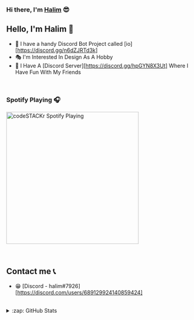 ### Hi there, I'm [Halim](http://halimates.com.tr) 😎


## Hello, I'm Halim 👋

- 🤖 I have a handy Discord Bot Project called [io][https://discord.gg/n6dZJRTd3k]
- 🎭 I'm Interested In Design As A Hobby
- 🥰 I Have A [Discord Server][https://discord.gg/hpGYN8X3Ut] Where I Have Fun With My Friends 

<br />

### Spotify Playing 🎧

[<img src="https://now-playing-codestackr.vercel.app/api/spotify-playing" alt="codeSTACKr Spotify Playing" width="350" />](https://open.spotify.com/user/swyqyimdc12jajde4vpwd2x1b)

<br />

## Contact me 📞

- 😁 [Discord - halim#7926][https://discord.com/users/689129924140859424]

<br />

<details>
  <summary>:zap: GitHub Stats</summary>

  <img align="left" alt="HalimAtes's GitHub Stats" src="https://github-readme-stats.HalimAtes.vercel.app/api?username=HalimAtes&show_icons=true&hide_border=true" />

</details>

<br />

